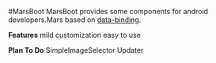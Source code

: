 #MarsBoot
 MarsBoot provides some components for android developers.Mars based on [data-binding](https://developer.android.com/topic/libraries/data-binding/index.html).

**Features**
 mild customization
 easy to use

**Plan To Do**
SimpleImageSelector
Updater
